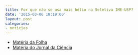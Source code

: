 ```yaml
---
title: Por que não se usa mais hélio na Seletiva IME-USP?
date: '2015-03-06 18:19:00'
layout: post
categories:
- noticias
---
```


- [Matéria da Folha](https://f5.folha.uol.com.br/estranho/1067310-balao-de-festa-de-aniversario-ameaca-gas-helio-de-extincao.shtml)
- [Matéria do Jornal da Ciência](https://www.jornaldaciencia.org.br/Detalhe.jsp?id=73027)
